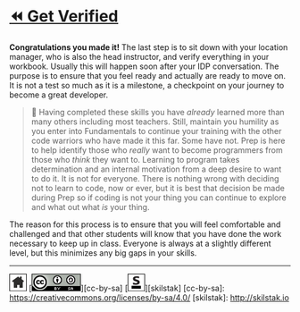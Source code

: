 # [⏪ Get Verified](/README.md)

**Congratulations you made it!** The last step is to sit down with
your location manager, who is also the head instructor, and verify
everything in your workbook. Usually this will happen soon after
your IDP conversation. The purpose is to ensure that you feel ready
and actually are ready to move on. It is not a test so much as it
is a milestone, a checkpoint on your journey to become a great
developer.

> 💬 Having completed these skills you have *already* learned more than
> many others including most teachers. Still, maintain you humility as
> you enter into Fundamentals to continue your training with the other
> code warriors who have made it this far. Some have not. Prep is here
> to help identify those who *really* want to become programmers from
> those who *think* they want to. Learning to program takes
> determination and an internal motivation from a deep desire to want
> to do it. It is not for everyone. There is nothing wrong with
> deciding not to learn to code, now or ever, but it is best that
> decision be made during Prep so if coding is not your thing you can
> continue to explore and what out what *is* your thing.


The reason for this process is to ensure that you will feel comfortable
and challenged and that other students will know that you have done
the work necessary to keep up in class.  Everyone is always at a
slightly different level, but this minimizes any big gaps in your
skills.

---
[![home](/assets/home-bw.png)](/README.md)
[![cc-by-sa](/assets/cc-by-sa.png)][cc-by-sa]
[![skilstak](/assets/skilstak-logo-bw.png)][skilstak]
[cc-by-sa]: https://creativecommons.org/licenses/by-sa/4.0/
[skilstak]: http://skilstak.io

